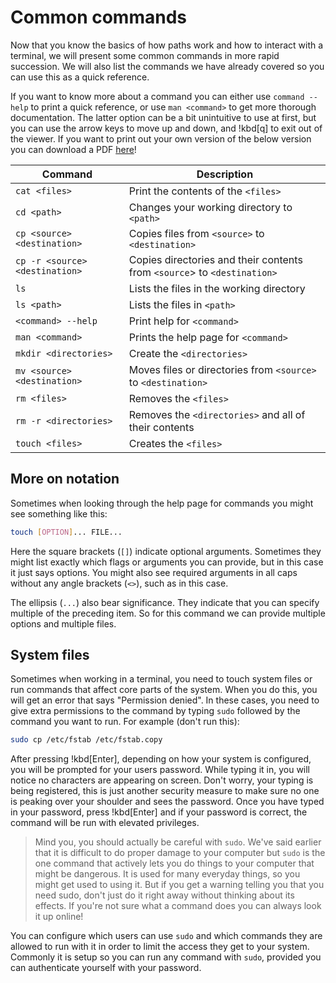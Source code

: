 # Common commands

Now that you know the basics of how paths work and how to interact with a
terminal, we will present some common commands in more rapid succession. We will
also list the commands we have already covered so you can use this as a quick
reference.

If you want to know more about a command you can either use `command --help` to
print a quick reference, or use `man <command>` to get more thorough
documentation. The latter option can be a bit unintuitive to use at first, but
you can use the arrow keys to move up and down, and !kbd[q] to exit out of the
viewer. If you want to print out your own version of the below version you can
download a PDF [here](/assets/cli/cli_cheatsheet.pdf)!

| Command                                 | Description                                                              |
|-----------------------------------------|--------------------------------------------------------------------------|
| `cat <files>`                           | Print the contents of the `<files>`                                      |
| `cd <path>`                             | Changes your working directory to `<path>`                               |
| `cp <source> <destination>`             | Copies files from `<source>` to `<destination>`                          |
| `cp -r <source> <destination>`          | Copies directories and their contents from `<source`> to `<destination>` |
| `ls`                                    | Lists the files in the working directory                                 |
| `ls <path>`                             | Lists the files in `<path>`                                              |
| `<command> --help`                      | Print help for `<command>`                                               |
| `man <command>`                         | Prints the help page for `<command>`                                     |
| `mkdir <directories>`                   | Create the `<directories>`                                               |
| `mv <source> <destination>`             | Moves files or directories from `<source>` to `<destination>`            |
| `rm <files>`                            | Removes the `<files>`                                                    |
| `rm -r <directories>`                   | Removes the `<directories>` and all of their contents                    |
| `touch <files>`                         | Creates the `<files>`                                                    |

## More on notation

Sometimes when looking through the help page for commands you might see something like this:

```sh
touch [OPTION]... FILE...
```

Here the square brackets (`[]`) indicate optional arguments. Sometimes they
might list exactly which flags or arguments you can provide, but in this case it
just says options. You might also see required arguments in all caps without any
angle brackets (`<>`), such as in this case.

The ellipsis (`...`) also bear significance. They indicate that you can specify
multiple of the preceding item. So for this command we can provide multiple
options and multiple files.

## System files

Sometimes when working in a terminal, you need to touch system files or run
commands that affect core parts of the system. When you do this, you will get an
error that says "Permission denied". In these cases, you need to give extra
permissions to the command by typing `sudo` followed by the command you want to
run. For example (don't run this):

```sh
sudo cp /etc/fstab /etc/fstab.copy
```

After pressing !kbd[Enter], depending on how your system is configured, you will
be prompted for your users password. While typing it in, you will notice no
characters are appearing on screen. Don't worry, your typing is being
registered, this is just another security measure to make sure no one is peaking
over your shoulder and sees the password. Once you have typed in your password,
press !kbd[Enter] and if your password is correct, the command will be run with
elevated privileges.

> Mind you, you should actually be careful with `sudo`. We've said earlier that
> it is difficult to do proper damage to your computer but `sudo` is the one
> command that actively lets you do things to your computer that might be
> dangerous. It is used for many everyday things, so you might get used to using
> it. But if you get a warning telling you that you need sudo, don't just do it
> right away without thinking about its effects. If you're not sure what a
> command does you can always look it up online!

You can configure which users can use `sudo` and which commands they are allowed
to run with it in order to limit the access they get to your system. Commonly it
is setup so you can run any command with `sudo`, provided you can authenticate
yourself with your password.

